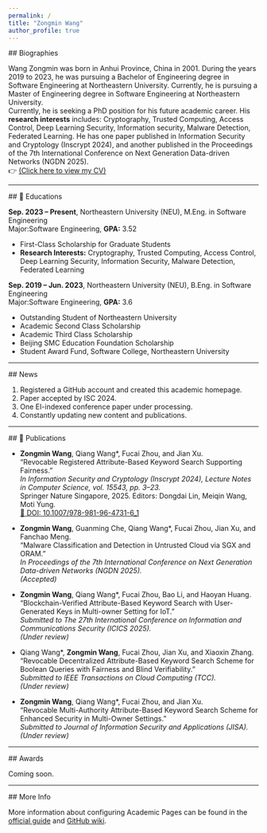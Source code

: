 ```yaml
---
permalink: /
title: "Zongmin Wang"
author_profile: true
---
```


<style>
.page__title {
  display: none;
}
</style>
<!-- Biographies Section -->
<div id="about"></div>
## Biographies

Wang Zongmin was born in Anhui Province, China in 2001. During the years 2019 to 2023, he was pursuing a Bachelor of Engineering degree in Software Engineering at Northeastern University. Currently, he is pursuing a Master of Engineering degree in Software Engineering at Northeastern University. <br>  Currently, he is seeking a PhD position for his future academic career. His **research interests** includes: Cryptography, Trusted Computing, Access Control, Deep Learning Security, Information security, Malware Detection, Federated Learning. He has one paper published in Information Security and Cryptology (Inscrypt 2024), and another published in the Proceedings of the 7th International Conference on Next Generation Data-driven Networks (NGDN 2025). <br>👉 [(Click here to view my CV)](https://ZongminWang1.github.io/files/Template_CV_Eng.pdf)

---

<!-- Educations Section -->
<div id="educations"></div>
## 📖 Educations

**Sep. 2023 – Present**, Northeastern University (NEU), M.Eng. in Software Engineering  
 Major:Software Engineering, **GPA:** 3.52  
- First-Class Scholarship for Graduate Students  
- **Research Interests:** Cryptography, Trusted Computing, Access Control, Deep Learning Security, Information Security, Malware Detection, Federated Learning

**Sep. 2019 – Jun. 2023**, Northeastern University (NEU), B.Eng. in Software Engineering  
 Major:Software Engineering, **GPA:** 3.6  
- Outstanding Student of Northeastern University  
- Academic Second Class Scholarship  
- Academic Third Class Scholarship  
- Beijing SMC Education Foundation Scholarship  
- Student Award Fund, Software College, Northeastern University

---

<!-- News Section -->
<div id="news"></div>
## News

1. Registered a GitHub account and created this academic homepage.  
2. Paper accepted by ISC 2024.  
3. One EI-indexed conference paper under processing.  
4. Constantly updating new content and publications.

---

<!-- Publications Section -->
<div id="publications"></div>
## 📝 Publications


-  **Zongmin Wang**, Qiang Wang*, Fucai Zhou, and Jian Xu.  
  “Revocable Registered Attribute-Based Keyword Search Supporting Fairness.”  
  *In Information Security and Cryptology (Inscrypt 2024), Lecture Notes in Computer Science, vol. 15543, pp. 3–23.*  
  Springer Nature Singapore, 2025. Editors: Dongdai Lin, Meiqin Wang, Moti Yung.  
  [🔗 DOI: 10.1007/978-981-96-4731-6_1](https://doi.org/10.1007/978-981-96-4731-6_1)

-  **Zongmin Wang**, Guanming Che, Qiang Wang*, Fucai Zhou, Jian Xu, and Fanchao Meng.  
  “Malware Classification and Detection in Untrusted Cloud via SGX and ORAM.”  
  *In Proceedings of the 7th International Conference on Next Generation Data-driven Networks (NGDN 2025).*  
  *(Accepted)*

-  **Zongmin Wang**, Qiang Wang*, Fucai Zhou, Bao Li, and Haoyan Huang.  
  “Blockchain-Verified Attribute-Based Keyword Search with User-Generated Keys in Multi-owner Setting for IoT.”  
  *Submitted to The 27th International Conference on Information and Communications Security (ICICS 2025).*  
  *(Under review)*


-  Qiang Wang*, **Zongmin Wang**, Fucai Zhou, Jian Xu, and Xiaoxin Zhang.  
  “Revocable Decentralized Attribute-Based Keyword Search Scheme for Boolean Queries with Fairness and Blind Verifiability.”  
  *Submitted to IEEE Transactions on Cloud Computing (TCC).*  
  *(Under review)*

-  **Zongmin Wang**, Qiang Wang*, Fucai Zhou, and Jian Xu.  
  “Revocable Multi-Authority Attribute-Based Keyword Search Scheme for Enhanced Security in Multi-Owner Settings.”  
  *Submitted to Journal of Information Security and Applications (JISA).*  
  *(Under review)*


---

<!-- Awards Section -->
<div id="awards"></div>
## Awards

Coming soon.

---

<!-- For More Info Section -->
<div id="moreinfo"></div>
## More Info

More information about configuring Academic Pages can be found in the [official guide](https://academicpages.github.io/markdown/) and [GitHub wiki](https://github.com/academicpages/academicpages.github.io/wiki).

